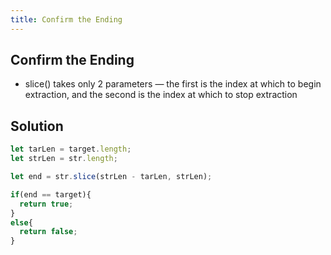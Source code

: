 ```yaml
---
title: Confirm the Ending
---
```

## Confirm the Ending

- slice() takes only 2 parameters — the first is the index at which to begin extraction, and the second is the index at which to stop extraction

## Solution
```javascript
let tarLen = target.length; 
let strLen = str.length; 

let end = str.slice(strLen - tarLen, strLen); 

if(end == target){ 
  return true; 
} 
else{ 
  return false; 
}
```

